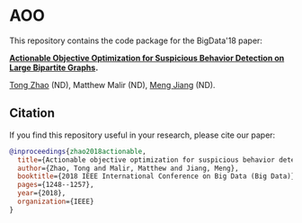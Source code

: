 # AOO

This repository contains the code package for the BigData'18 paper:

**[Actionable Objective Optimization for Suspicious Behavior Detection on Large Bipartite Graphs](https://tzhao.io/files/papers/BigData18-aoo.pdf).** 

[Tong Zhao](https://tzhao.io/) (ND), Matthew Malir (ND), [Meng Jiang](http://meng-jiang.com/) (ND).

## Citation
If you find this repository useful in your research, please cite our paper:

```bibtex
@inproceedings{zhao2018actionable,
  title={Actionable objective optimization for suspicious behavior detection on large bipartite graphs},
  author={Zhao, Tong and Malir, Matthew and Jiang, Meng},
  booktitle={2018 IEEE International Conference on Big Data (Big Data)},
  pages={1248--1257},
  year={2018},
  organization={IEEE}
}
